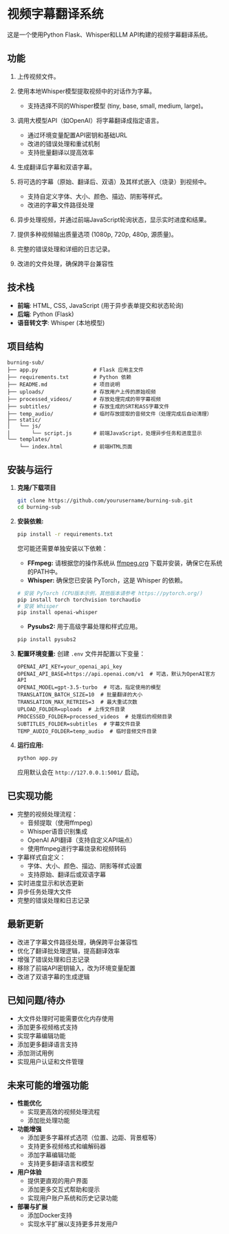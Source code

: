 # 视频字幕翻译系统

这是一个使用Python Flask、Whisper和LLM API构建的视频字幕翻译系统。

## 功能

1.  上传视频文件。
2.  使用本地Whisper模型提取视频中的对话作为字幕。
    *   支持选择不同的Whisper模型 (tiny, base, small, medium, large)。
3.  调用大模型API（如OpenAI）将字幕翻译成指定语言。

    *   通过环境变量配置API密钥和基础URL
    *   改进的错误处理和重试机制
    *   支持批量翻译以提高效率
4.  生成翻译后字幕和双语字幕。
5.  将可选的字幕（原始、翻译后、双语）及其样式嵌入（烧录）到视频中。
    *   支持自定义字体、大小、颜色、描边、阴影等样式。
    *   改进的字幕文件路径处理
6.  异步处理视频，并通过前端JavaScript轮询状态，显示实时进度和结果。
7.  提供多种视频输出质量选项 (1080p, 720p, 480p, 源质量)。

8.  完整的错误处理和详细的日志记录。
9.  改进的文件处理，确保跨平台兼容性

## 技术栈
*   **前端**: HTML, CSS, JavaScript (用于异步表单提交和状态轮询)
*   **后端**: Python (Flask)
*   **语音转文字**: Whisper (本地模型)

## 项目结构

```
burning-sub/
├── app.py                  # Flask 应用主文件
├── requirements.txt        # Python 依赖
├── README.md               # 项目说明
├── uploads/                # 存放用户上传的原始视频
├── processed_videos/       # 存放处理完成的带字幕视频
├── subtitles/              # 存放生成的SRT和ASS字幕文件
├── temp_audio/             # 临时存放提取的音频文件（处理完成后自动清理）
├── static/
│   └── js/
│       └── script.js       # 前端JavaScript，处理异步任务和进度显示
└── templates/
    └── index.html          # 前端HTML页面
```

## 安装与运行

1.  **克隆/下载项目**
    ```bash
    git clone https://github.com/yourusername/burning-sub.git
    cd burning-sub
    ```

2.  **安装依赖:**
    ```bash
    pip install -r requirements.txt
    ```
    
    您可能还需要单独安装以下依赖：
    *   **FFmpeg:** 请根据您的操作系统从 [ffmpeg.org](https://ffmpeg.org/download.html) 下载并安装，确保它在系统的PATH中。
    *   **Whisper:** 确保您已安装 PyTorch，这是 Whisper 的依赖。
      ```bash
      # 安装 PyTorch (CPU版本示例，其他版本请参考 https://pytorch.org/)
      pip install torch torchvision torchaudio
      # 安装 Whisper
      pip install openai-whisper
      ```
    *   **Pysubs2:** 用于高级字幕处理和样式应用。
      ```bash
      pip install pysubs2
      ```

3.  **配置环境变量:**
    创建 `.env` 文件并配置以下变量：
    ```env
    OPENAI_API_KEY=your_openai_api_key
    OPENAI_API_BASE=https://api.openai.com/v1  # 可选，默认为OpenAI官方API
    OPENAI_MODEL=gpt-3.5-turbo  # 可选，指定使用的模型
    TRANSLATION_BATCH_SIZE=10  # 批量翻译的大小
    TRANSLATION_MAX_RETRIES=3  # 最大重试次数
    UPLOAD_FOLDER=uploads  # 上传文件目录
    PROCESSED_FOLDER=processed_videos  # 处理后的视频目录
    SUBTITLES_FOLDER=subtitles  # 字幕文件目录
    TEMP_AUDIO_FOLDER=temp_audio  # 临时音频文件目录
    ```

4.  **运行应用:**
    ```bash
    python app.py
    ```
    应用默认会在 `http://127.0.0.1:5001/` 启动。

## 已实现功能

*   完整的视频处理流程：
    *   音频提取（使用ffmpeg）
    *   Whisper语音识别集成
    *   OpenAI API翻译（支持自定义API端点）
    *   使用ffmpeg进行字幕烧录和视频转码
*   字幕样式自定义：
    *   字体、大小、颜色、描边、阴影等样式设置
    *   支持原始、翻译后或双语字幕
*   实时进度显示和状态更新
*   异步任务处理大文件
*   完整的错误处理和日志记录


## 最新更新

*   改进了字幕文件路径处理，确保跨平台兼容性
*   优化了翻译批处理逻辑，提高翻译效率
*   增强了错误处理和日志记录
*   移除了前端API密钥输入，改为环境变量配置
*   改进了双语字幕的生成逻辑


## 已知问题/待办

*   大文件处理时可能需要优化内存使用
*   添加更多视频格式支持
*   实现字幕编辑功能
*   添加更多翻译语言支持
*   添加测试用例
*   实现用户认证和文件管理


## 未来可能的增强功能

*   **性能优化**
    *   实现更高效的视频处理流程
    *   添加批处理功能
*   **功能增强**
    *   添加更多字幕样式选项（位置、边距、背景框等）
    *   支持更多视频格式和编解码器
    *   添加字幕编辑功能
    *   支持更多翻译语言和模型
*   **用户体验**
    *   提供更直观的用户界面
    *   添加更多交互式帮助和提示
    *   实现用户账户系统和历史记录功能
*   **部署与扩展**
    *   添加Docker支持
    *   实现水平扩展以支持更多并发用户
